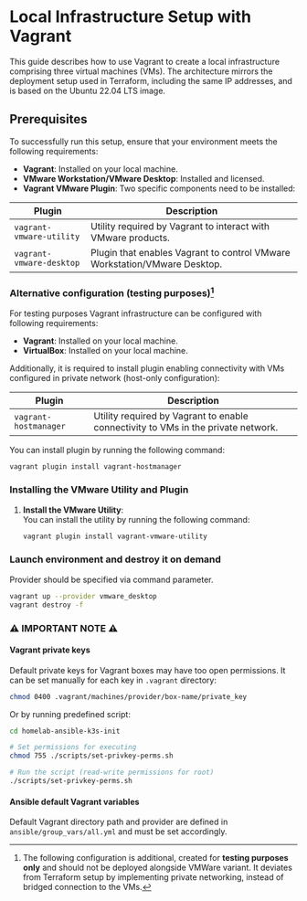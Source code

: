 # Local Infrastructure Setup with Vagrant

This guide describes how to use Vagrant to create a local infrastructure comprising three virtual machines (VMs). The architecture mirrors the deployment setup used in Terraform, including the same IP addresses, and is based on the Ubuntu 22.04 LTS image.

## Prerequisites

To successfully run this setup, ensure that your environment meets the following requirements:

- **Vagrant**: Installed on your local machine.
- **VMware Workstation/VMware Desktop**: Installed and licensed.
- **Vagrant VMware Plugin**: Two specific components need to be installed:

| Plugin | Description |
| ------ | ----------- |
| `vagrant-vmware-utility` | Utility required by Vagrant to interact with VMware products. |
| `vagrant-vmware-desktop` | Plugin that enables Vagrant to control VMware Workstation/VMware Desktop. |

### Alternative configuration (testing purposes)[^1]

[^1]: The following configuration is additional, created for **testing purposes only** and should not be deployed alongside VMWare variant. It deviates from Terraform setup by implementing private networking, instead of bridged connection to the VMs.

For testing purposes Vagrant infrastructure can be configured with following requirements:

- **Vagrant**: Installed on your local machine.
- **VirtualBox**: Installed on your local machine.

Additionally, it is required to install plugin enabling connectivity with VMs configured in private network (host-only configuration):

| Plugin | Description |
| ------ | ----------- |
| `vagrant-hostmanager` | Utility required by Vagrant to enable connectivity to VMs in the private network. |

You can install plugin by running the following command:
```bash
vagrant plugin install vagrant-hostmanager
```

### Installing the VMware Utility and Plugin

[comment]: # (TODO: verify VMWare plugin setup and installation process)

1. **Install the VMware Utility**:  
   You can install the utility by running the following command:
   ```bash
   vagrant plugin install vagrant-vmware-utility
   ```

### Launch environment and destroy it on demand
Provider should be specified via command parameter.
```bash
vagrant up --provider vmware_desktop
vagrant destroy -f
```

### ⚠️ IMPORTANT NOTE ⚠️

#### Vagrant private keys
Default private keys for Vagrant boxes may have too open permissions. It can be set manually for each key in `.vagrant` directory:
```bash
chmod 0400 .vagrant/machines/provider/box-name/private_key
```
Or by running predefined script:
```bash
cd homelab-ansible-k3s-init

# Set permissions for executing
chmod 755 ./scripts/set-privkey-perms.sh

# Run the script (read-write permissions for root)
./scripts/set-privkey-perms.sh
```

#### Ansible default Vagrant variables
Default Vagrant directory path and provider are defined in `ansible/group_vars/all.yml` and must be set accordingly.
